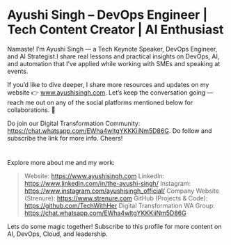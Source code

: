 # Ayushi Singh – DevOps Engineer | Tech Content Creator | AI Enthusiast

Namaste!
I’m Ayushi Singh — a Tech Keynote Speaker, DevOps Engineer, and AI Strategist.I share real lessons and practical insights on DevOps, AI, and automation that I’ve applied while working with SMEs and speaking at events.

If you’d like to dive deeper, I share more resources and updates on my website 👉 www.ayushisingh.com. Let’s keep the conversation going —reach me out on any of the social platforms mentioned below for collaborations. 🚀

Do join our Digital Transformation Community: https://chat.whatsapp.com/EWha4wltgYKKKiiNm5D86G. Do follow and subscribe the link for more info. Cheers!

#
Explore more about me and my work:
  > Website: https://www.ayushisingh.com
  > LinkedIn: https://www.linkedin.com/in/the-ayushi-singh/
  > Instagram: https://www.instagram.com/ayushisingh_official/
  > Company Website (Strenure): https://www.strenure.com
  > GitHub (Projects & Code): https://github.com/TechWithHer
  > Digital Transformation WA Group: https://chat.whatsapp.com/EWha4wltgYKKKiiNm5D86G

Lets do some magic together!
Subscribe to this profile for more content on AI, DevOps, Cloud, and leadership.
